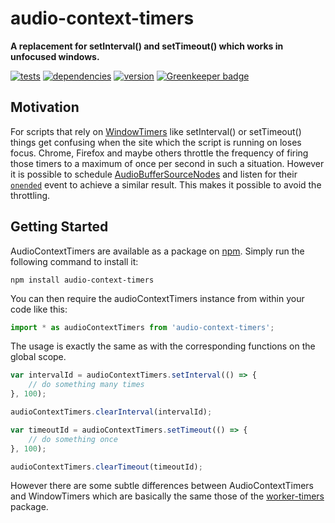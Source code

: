 # audio-context-timers

**A replacement for setInterval() and setTimeout() which works in unfocused windows.**

[![tests](https://img.shields.io/travis/chrisguttandin/audio-context-timers/master.svg?style=flat-square)](https://travis-ci.org/chrisguttandin/audio-context-timers)
[![dependencies](https://img.shields.io/david/chrisguttandin/audio-context-timers.svg?style=flat-square)](https://www.npmjs.com/package/audio-context-timers)
[![version](https://img.shields.io/npm/v/audio-context-timers.svg?style=flat-square)](https://www.npmjs.com/package/audio-context-timers) [![Greenkeeper badge](https://badges.greenkeeper.io/chrisguttandin/audio-context-timers.svg)](https://greenkeeper.io/)

## Motivation

For scripts that rely on [WindowTimers](http://www.w3.org/TR/html5/webappapis.html#timers) like
setInterval() or setTimeout() things get confusing when the site which the script is running on
loses focus. Chrome, Firefox and maybe others throttle the frequency of firing those timers to a
maximum of once per second in such a situation. However it is possible to schedule
[AudioBufferSourceNodes](https://webaudio.github.io/web-audio-api/#AudioBufferSourceNode) and listen
for their
[`onended`](https://webaudio.github.io/web-audio-api/#widl-AudioScheduledSourceNode-onended) event
to achieve a similar result. This makes it possible to avoid the throttling.

## Getting Started

AudioContextTimers are available as a package on
[npm](https://www.npmjs.org/package/audio-context-timers). Simply run the following command to
install it:

```shell
npm install audio-context-timers
```

You can then require the audioContextTimers instance from within your code like this:

```js
import * as audioContextTimers from 'audio-context-timers';
```

The usage is exactly the same as with the corresponding functions on the global scope.

```js
var intervalId = audioContextTimers.setInterval(() => {
    // do something many times
}, 100);

audioContextTimers.clearInterval(intervalId);

var timeoutId = audioContextTimers.setTimeout(() => {
    // do something once
}, 100);

audioContextTimers.clearTimeout(timeoutId);
```

However there are some subtle differences between AudioContextTimers and WindowTimers which are
basically the same those of the [worker-timers](https://github.com/chrisguttandin/worker-timers)
package.
